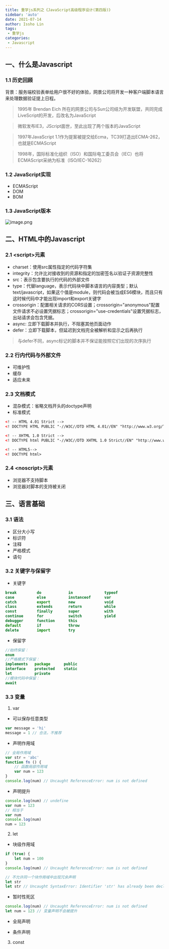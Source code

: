 ```yaml
---
title: 重学js系列之《JavaScript高级程序设计(第四版)》
sidebar: 'auto'
date: 2021-07-14
author: Issho Lin
tags:
 - 重学js
categories:
 - Javascript
---
```


## 一、什么是Javascript

### 1.1 历史回顾

背景：服务端校验表单给用户很不好的体验，网景公司将开发一种客户端脚本语言来处理数据验证提上日程。

> 1995年 Brendan Eich 所在的网景公司与Sun公司结为开发联盟，共同完成LiveScript的开发，后改名为JavaScript

> 微软发布IE3，JScript面世，至此出现了两个版本的JavaScript

> 1997年JavaScript 1.1作为提案被提交给Ecma，TC39打造出ECMA-262，也就是ECMAScript

> 1998年，国际标准化组织（ISO）和国际电工委员会（IEC）也将ECMAScript采纳为标准（ISO/IEC-16262）

### 1.2 JavaScript实现
- ECMAScript
- DOM
- BOM

### 1.3 JavaScript版本
![image.png](https://res.weread.qq.com/wrepub/epub_34336683_8)

## 二、HTML中的Javascript

### 2.1 \<script>元素
- charset：使用src属性指定的代码字符集
- integrity：允许比对接收到的资源和指定的加密签名以验证子资源完整性
- src：表示包含要执行的代码的外部文件
- type：代替language，表示代码块中脚本语言的内容类型；默认text/javascript，如果这个值是module，则代码会被当成ES6模块，而且只有这时候代码中才能出现import和export关键字
- crossorigin：配置相关请求的CORS设置；crossorigin="anonymous"配置文件请求不必设置凭据标志；crossorigin="use-credentials"设置凭据标志，出站请求会包含凭据。
- async: 立即下载脚本并执行，不阻塞其他页面动作
- defer：立即下载脚本，但延迟到文档完全被解析和显示之后再执行
> 与defer不同，async标记的脚本并不保证能按照它们出现的次序执行

### 2.2 行内代码与外部文件
- 可维护性
- 缓存
- 适应未来

### 2.3 文档模式

- 混杂模式：省略文档开头的doctype声明
- 标准模式
```html
<! -- HTML 4.01 Strict -->
<! DOCTYPE HTML PUBLIC "-//W3C//DTD HTML 4.01//EN" "http://www.w3.org/TR/html4/strict.dtd">

<! -- XHTML 1.0 Strict -->
<! DOCTYPE html PUBLIC "-//W3C//DTD XHTML 1.0 Strict//EN" "http://www.w3.org/TR/xhtml1/DTD/xhtml1-strict.dtd">

<! -- HTML5-->
<! DOCTYPE html>
```

### 2.4 \<noscript>元素

- 浏览器不支持脚本
- 浏览器对脚本的支持被关闭

## 三、语言基础

### 3.1 语法

- 区分大小写
- 标识符
- 注释
- 严格模式
- 语句

### 3.2 关键字与保留字

- 关键字
```js
break         do            in              typeof
case          else          instanceof      var
catch         export        new             void
class         extends       return          while
const         finally       super           with
continue      for           switch          yield
debugger      function      this
default       if            throw
delete        import        try
```
- 保留字
```js
//始终保留：
enum
//严格模式下保留：
implements   package      public
interface    protected    static
let          private
//模块代码中保留：
await
```

### 3.3 变量

1. var
- 可以保存任意类型
```js
var message = 'hi'
message = 1 // 合法，不推荐
```
- 声明作用域
```js
// 全局作用域
var str = 'abc'
function fn () {
    // 函数局部作用域
    var num = 123
}
console.log(num) // Uncaught ReferenceError: num is not defined
```
- 声明提升
```js
console.log(num) // undefine
var num = 123
// 相当于
var num
console.log(num)
num = 123
```

2. let
- 块级作用域
```js
if (true) {
    let num = 100
}
console.log(num) // Uncaught ReferenceError: num is not defined

// 不允许同一个块作用域中出现冗余声明
let str
let str // Uncaught SyntaxError: Identifier 'str' has already been declared
```
- 暂时性死区
```js
console.log(num) // Uncaught ReferenceError: num is not defined
let num = 123 // 变量声明不会被提升
```
- 全局声明

- 条件声明

3. const
